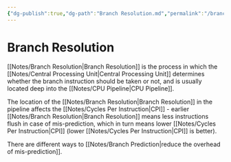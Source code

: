 ```yaml
---
{"dg-publish":true,"dg-path":"Branch Resolution.md","permalink":"/branch-resolution/","tags":[null]}
---
```




# Branch Resolution
[[Notes/Branch Resolution\|Branch Resolution]] is the process in which the [[Notes/Central Processing Unit\|Central Processing Unit]] determines whether the branch instruction should be taken or not, and is usually located deep into the [[Notes/CPU Pipeline\|CPU Pipeline]].

The location of the [[Notes/Branch Resolution\|Branch Resolution]] in the pipeline affects the [[Notes/Cycles Per Instruction\|CPI]] - earlier [[Notes/Branch Resolution\|Branch Resolution]] means less instructions flush in case of mis-prediction, which in turn means lower [[Notes/Cycles Per Instruction\|CPI]] (lower [[Notes/Cycles Per Instruction\|CPI]] is better).

There are different ways to [[Notes/Branch Prediction\|reduce the overhead of mis-prediction]].
